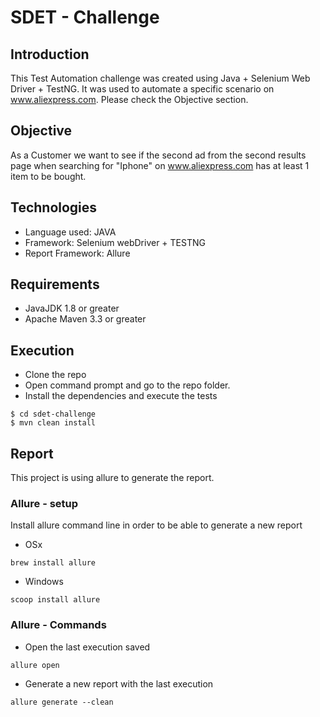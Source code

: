 # SDET - Challenge

## Introduction
This Test Automation challenge was created using Java + Selenium Web Driver + TestNG. It was used to automate a specific scenario on www.aliexpress.com. Please check the Objective section.

## Objective
As a Customer we want to see if the second ad from the second results page when searching for "Iphone" on www.aliexpress.com has at least 1 item to be bought.

## Technologies
* Language used: JAVA
* Framework: Selenium webDriver + TESTNG
* Report Framework: Allure

## Requirements
* JavaJDK 1.8 or greater
* Apache Maven 3.3 or greater

## Execution
 * Clone the repo
 * Open command prompt and go to the repo folder.
 * Install the dependencies and execute the tests
```
$ cd sdet-challenge
$ mvn clean install
``` 
## Report
This project is using allure to generate the report.

### Allure - setup
Install allure command line in order to be able to generate a new report

* OSx 
```
brew install allure
```

* Windows
```
scoop install allure
```

### Allure - Commands

* Open the last execution saved
```
allure open
```
* Generate a new report with the last execution
```
allure generate --clean
```